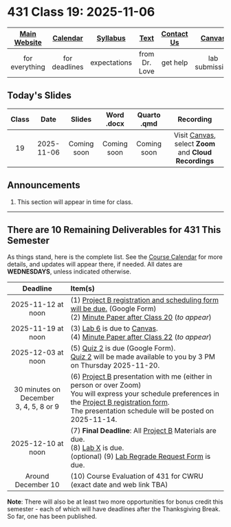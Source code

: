 # 431 Class 19: 2025-11-06

[Main Website](https://thomaselove.github.io/431-2025/) | [Calendar](https://thomaselove.github.io/431-2025/calendar.html) | [Syllabus](https://thomaselove.github.io/431-syllabus-2025/) | [Text](https://thomaselove.github.io/431-book/) | [Contact Us](https://thomaselove.github.io/431-2025/contact.html) | [Canvas](https://canvas.case.edu) | [Data and Code](https://github.com/THOMASELOVE/431-data)
:-----------: | :--------------: | :----------: | :---------: | :-------------: | :-----------: | :------------:
for everything | for deadlines | expectations | from Dr. Love | get help | lab submission | for downloads

## Today's Slides

Class | Date | Slides | Word .docx | Quarto .qmd | Recording
:---: | :--------: | :------: | :------: | :------: | :-------------:
19 | 2025-11-06 | Coming soon | Coming soon | Coming soon | Visit [Canvas](https://canvas.case.edu/), select **Zoom** and **Cloud Recordings**

<!-- 

19 | 2025-11-06 | **[Slides 19](https://thomaselove.github.io/431-slides-2025/class19.html)** | **[Word 19](https://thomaselove.github.io/431-slides-2025/class19w.docx)** | **[Code 19](https://github.com/THOMASELOVE/431-slides-2025/blob/main/class19.qmd)** | Visit [Canvas](https://canvas.case.edu/), select **Zoom** and **Cloud Recordings**

-->

## Announcements

1. This section will appear in time for class. 

--------

## There are 10 Remaining Deliverables for 431 This Semester

As things stand, here is the complete list. See the [Course Calendar](https://thomaselove.github.io/431-2025/calendar.html) for more details, and updates will appear there, if needed. All dates are **WEDNESDAYS**, unless indicated otherwise.

Deadline | Item(s)
:-----------------: | :----------------------------------------------------------------------------------------------------------
2025-11-12 at noon | (1) [Project B registration and scheduling form will be due.](https://thomaselove.github.io/431-projectB-2025/register.html) (Google Form) <br> (2) [Minute Paper after Class 20](https://github.com/THOMASELOVE/431-minute-2025) (*to appear*)
2025-11-19 at noon | (3) [Lab 6](https://github.com/THOMASELOVE/431-labs-2025/tree/main/lab6) is due to [Canvas](https://canvas.case.edu/). <br> (4) [Minute Paper after Class 22](https://github.com/THOMASELOVE/431-minute-2025) (*to appear*)
2025-12-03 at noon | (5) [Quiz 2](https://github.com/THOMASELOVE/431-quizzes-2025/tree/main/quiz2) is due (Google Form). <br> [Quiz 2](https://github.com/THOMASELOVE/431-quizzes-2025/tree/main/quiz2) will be made available to you by 3 PM on Thursday 2025-11-20.
30 minutes on <br> December <br> 3, 4, 5, 8 or 9 | (6) [Project B](https://thomaselove.github.io/431-projectB-2025/) presentation with me (either in person or over Zoom) <br> You will express your schedule preferences in the [Project B registration form](https://thomaselove.github.io/431-projectB-2025/register.html). <br> The presentation schedule will be posted on 2025-11-14.
2025-12-10 at noon | (7) **Final Deadline**: All [Project B](https://thomaselove.github.io/431-projectB-2025/) Materials are due. <br> (8) [Lab X](https://github.com/THOMASELOVE/431-labs-2025/tree/main/labX) is due. <br> (optional) (9) [Lab Regrade Request Form](https://bit.ly/431-2025-lab-regrade-request) is due.
Around December 10 | (10) Course Evaluation of 431 for CWRU (exact date and web link TBA)

**Note**: There will also be at least two more opportunities for bonus credit this semester - each of which will have deadlines after the Thanksgiving Break. So far, one has been published.
